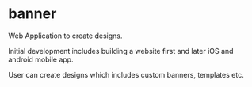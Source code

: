 # banner
Web Application to create designs.

Initial development includes building a website first and later iOS and android mobile app. 

User can create designs which includes custom banners, templates etc.
